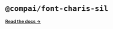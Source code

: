 # `@compai/font-charis-sil`

[**Read the docs &rarr;**](https://components.ai/docs/typefaces/charis-sil)
